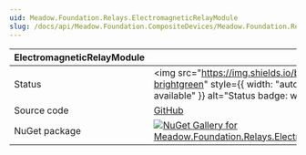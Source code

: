 ```yaml
---
uid: Meadow.Foundation.Relays.ElectromagneticRelayModule
slug: /docs/api/Meadow.Foundation.CompositeDevices/Meadow.Foundation.Relays.ElectromagneticRelayModule
---
```


| ElectromagneticRelayModule | |
|--------|--------|
| Status | <img src="https://img.shields.io/badge/Working-brightgreen" style={{ width: "auto", height: "-webkit-fill-available" }} alt="Status badge: working" /> |
| Source code | [GitHub](https://github.com/wildernesslabs/meadow.foundation.compositedevices/tree/main/Source/Relays.ElectromagneticRelayModule) |
| NuGet package | <a href="https://www.nuget.org/packages/Meadow.Foundation.Relays.ElectromagneticRelayModule/" target="_blank"><img src="https://img.shields.io/nuget/v/Meadow.Foundation.Relays.ElectromagneticRelayModule.svg?label=Meadow.Foundation.Relays.ElectromagneticRelayModule" alt="NuGet Gallery for Meadow.Foundation.Relays.ElectromagneticRelayModule" /></a> |

